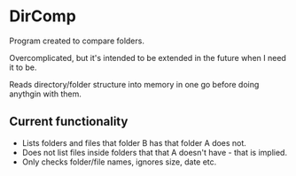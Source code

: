 # DirComp

Program created to compare folders.

Overcomplicated, but it's intended to be extended in the future when I need it to be.

Reads directory/folder structure into memory in one go before doing anythgin with them.

## Current functionality

 * Lists folders and files that folder B has that folder A does not. 
  * Does not list files inside folders that that A doesn't have - that is implied.
  * Only checks folder/file names, ignores size, date etc.
